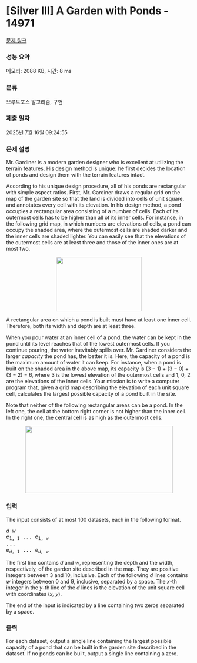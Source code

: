 # [Silver III] A Garden with Ponds - 14971 

[문제 링크](https://www.acmicpc.net/problem/14971) 

### 성능 요약

메모리: 2088 KB, 시간: 8 ms

### 분류

브루트포스 알고리즘, 구현

### 제출 일자

2025년 7월 16일 09:24:55

### 문제 설명

<p>Mr. Gardiner is a modern garden designer who is excellent at utilizing the terrain features. His design method is unique: he first decides the location of ponds and design them with the terrain features intact.</p>

<p>According to his unique design procedure, all of his ponds are rectangular with simple aspect ratios. First, Mr. Gardiner draws a regular grid on the map of the garden site so that the land is divided into cells of unit square, and annotates every cell with its elevation. In his design method, a pond occupies a rectangular area consisting of a number of cells. Each of its outermost cells has to be higher than all of its inner cells. For instance, in the following grid map, in which numbers are elevations of cells, a pond can occupy the shaded area, where the outermost cells are shaded darker and the inner cells are shaded lighter. You can easily see that the elevations of the outermost cells are at least three and those of the inner ones are at most two.</p>

<p style="text-align: center;"><img alt="" src="" style="height:148px; width:232px"></p>

<p>A rectangular area on which a pond is built must have at least one inner cell. Therefore, both its width and depth are at least three.</p>

<p>When you pour water at an inner cell of a pond, the water can be kept in the pond until its level reaches that of the lowest outermost cells. If you continue pouring, the water inevitably spills over. Mr. Gardiner considers the larger <em>capacity</em> the pond has, the better it is. Here, the capacity of a pond is the maximum amount of water it can keep. For instance, when a pond is built on the shaded area in the above map, its capacity is (3 − 1) + (3 − 0) + (3 − 2) = 6, where 3 is the lowest elevation of the outermost cells and 1, 0, 2 are the elevations of the inner cells. Your mission is to write a computer program that, given a grid map describing the elevation of each unit square cell, calculates the largest possible capacity of a pond built in the site.</p>

<p>Note that neither of the following rectangular areas can be a pond. In the left one, the cell at the bottom right corner is not higher than the inner cell. In the right one, the central cell is as high as the outermost cells.</p>

<p style="text-align: center;"><img alt="" src="" style="height:183px; width:401px"></p>

### 입력 

 <p>The input consists of at most 100 datasets, each in the following format.</p>

<pre><em>d w</em> 
<em>e</em><sub>1, 1</sub> ... <em>e</em><sub>1, <em>w</em></sub> 
... 
<em>e</em><sub><em>d</em>, 1</sub> ... <em>e<sub>d, w</sub></em> 
</pre>

<p>The first line contains <em>d</em> and <em>w</em>, representing the depth and the width, respectively, of the garden site described in the map. They are positive integers between 3 and 10, inclusive. Each of the following <em>d</em> lines contains <em>w</em> integers between 0 and 9, inclusive, separated by a space. The <em>x</em>-th integer in the <em>y</em>-th line of the <em>d</em> lines is the elevation of the unit square cell with coordinates (<em>x, y</em>).</p>

<p>The end of the input is indicated by a line containing two zeros separated by a space.</p>

### 출력 

 <p>For each dataset, output a single line containing the largest possible capacity of a pond that can be built in the garden site described in the dataset. If no ponds can be built, output a single line containing a zero.</p>

